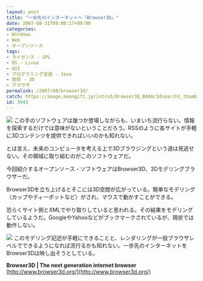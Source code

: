```yaml
---
layout: post
title: "一歩先のインターネットへ「Browser3D」"
date: 2007-08-31T09:00:17+09:00
categories:
- Windows
- Web
- オープンソース
tags: 
- ライセンス - GPL
- OS - Linux
- GUI
- プログラミング言語 - Java
- 技術 - 3D
- ブラウザ
permalink: /2007/08/browser3d/
catch: https://image.moongift.jp/intro3/Browser3D_B40A/3dsearch1_thumb.png
id: 3943
---
```

[![](https://image.moongift.jp/intro3/Browser3D_B40A/3dsearch2_thumb.png)](https://image.moongift.jp/intro3/Browser3D_B40A/3dsearch22.png) この手のソフトウェアは幾つか登場しながらも、いまいち流行らない。情報を探索するだけでは意味がないということだろう。RSSのように各サイトが手軽に3Dコンテンツを提供できればいいのかも知れない。   
  
とは言え、未来のコンピュータを考える上で3Dブラウジングという道は見逃せない。その領域に取り組むのがこのソフトウェアだ。   
  
今回紹介するオープンソース・ソフトウェアはBrowser3D、3Dモデリングブラウザーだ。   
  
<!--more-->  
  
Browser3Dを立ち上げるとそこには3D空間が広がっている。簡単なモデリング（カップやティーポットなど）がされ、マウスで動かすことができる。   
  
恐らくサイト側とXMLでやり取りしていると思われる。その結果をモデリングしているようだ。GoogleやYahooなどがブックマークされているが、現状では動作しない。   
  
[![](https://image.moongift.jp/intro3/Browser3D_B40A/3dsearch1_thumb.png)](https://image.moongift.jp/intro3/Browser3D_B40A/3dsearch12.png) このモデリング記述が手軽にできることと、レンダリングが一般ブラウザレベルでできるようになれば流行るかも知れない。一歩先のインターネットをBrowser3Dは映し出そうとしている。   
  
**Browser3D | The next generation internet browser**  
[http://www.browser3d.org/](http://www.browser3d.org/)